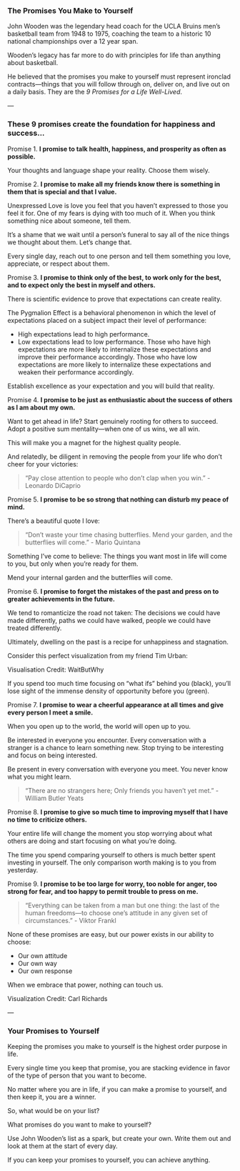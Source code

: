 
### The Promises You Make to Yourself

John Wooden was the legendary head coach for the UCLA Bruins men’s basketball team from 1948 to 1975, coaching the team to a historic 10 national championships over a 12 year span.

Wooden’s legacy has far more to do with principles for life than anything about basketball.

He believed that the promises you make to yourself must represent ironclad contracts—things that you will follow through on, deliver on, and live out on a daily basis. They are the ​*9 Promises for a Life Well-Lived*​.

—

### These 9 promises create the foundation for happiness and success...

Promise 1. **I promise to talk health, happiness, and prosperity as often as possible.**

Your thoughts and language shape your reality. Choose them wisely.



Promise 2. **I promise to make all my friends know there is something in them that is special and that I value.**

Unexpressed Love is love you feel that you haven’t expressed to those you feel it for. One of my fears is dying with too much of it. When you think something nice about someone, tell them.

It’s a shame that we wait until a person’s funeral to say all of the nice things we thought about them. Let’s change that.

Every single day, reach out to one person and tell them something you love, appreciate, or respect about them.

Promise 3. **I promise to think only of the best, to work only for the best, and to expect only the best in myself and others.**

There is scientific evidence to prove that expectations can create reality.

The Pygmalion Effect is a behavioral phenomenon in which the level of expectations placed on a subject impact their level of performance:

- High expectations lead to high performance.
- Low expectations lead to low performance.
Those who have high expectations are more likely to internalize these expectations and improve their performance accordingly. Those who have low expectations are more likely to internalize these expectations and weaken their performance accordingly.

Establish excellence as your expectation and you will build that reality.

Promise 4. **I promise to be just as enthusiastic about the success of others as I am about my own.**

Want to get ahead in life? Start genuinely rooting for others to succeed. Adopt a positive sum mentality—when one of us wins, we all win.

This will make you a magnet for the highest quality people.

And relatedly, be diligent in removing the people from your life who don’t cheer for your victories:

> “Pay close attention to people who don’t clap when you win.” - Leonardo DiCaprio

Promise 5. **I promise to be so strong that nothing can disturb my peace of mind.**

There’s a beautiful quote I love:

> “Don’t waste your time chasing butterflies. Mend your garden, and the butterflies will come.” - Mario Quintana

Something I’ve come to believe: The things you want most in life will come to you, but only when you’re ready for them.

Mend your internal garden and the butterflies will come.

Promise 6. **I promise to forget the mistakes of the past and press on to greater achievements in the future.**

We tend to romanticize the road not taken: The decisions we could have made differently, paths we could have walked, people we could have treated differently.

Ultimately, dwelling on the past is a recipe for unhappiness and stagnation.

Consider this perfect visualization from my friend Tim Urban:



Visualisation Credit: WaitButWhy

If you spend too much time focusing on “what ifs” behind you (black), you’ll lose sight of the immense density of opportunity before you (green).

Promise 7. **I promise to wear a cheerful appearance at all times and give every person I meet a smile.**

When you open up to the world, the world will open up to you.

Be interested in everyone you encounter. Every conversation with a stranger is a chance to learn something new. Stop trying to be interesting and focus on being interested.

Be present in every conversation with everyone you meet. You never know what you might learn.

> “There are no strangers here; Only friends you haven’t yet met.” - William Butler Yeats

Promise 8. **I promise to give so much time to improving myself that I have no time to criticize others.**

Your entire life will change the moment you stop worrying about what others are doing and start focusing on what you’re doing.

The time you spend comparing yourself to others is much better spent investing in yourself. The only comparison worth making is to you from yesterday.

Promise 9. **I promise to be too large for worry, too noble for anger, too strong for fear, and too happy to permit trouble to press on me.**

> “Everything can be taken from a man but one thing: the last of the human freedoms—to choose one’s attitude in any given set of circumstances.” - Viktor Frankl

None of these promises are easy, but our power exists in our ability to choose:

- Our own attitude
- Our own way
- Our own response

When we embrace that power, nothing can touch us.



Visualization Credit: Carl Richards

—

### Your Promises to Yourself

Keeping the promises you make to yourself is the highest order purpose in life.

Every single time you keep that promise, you are stacking evidence in favor of the type of person that you want to become.

No matter where you are in life, if you can make a promise to yourself, and then keep it, you are a winner.

So, what would be on your list?

What promises do you want to make to yourself?

Use John Wooden’s list as a spark, but create your own. Write them out and look at them at the start of every day.

If you can keep your promises to yourself, you can achieve anything.